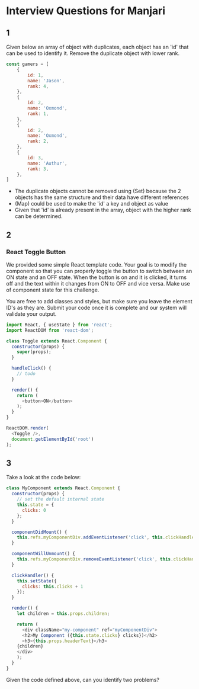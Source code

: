 # Interview Questions for Manjari

## 1 

Given below an array of object with duplicates, each object has an 'id' that can be used to identify it. Remove the duplicate object with lower rank.

```javascript
const gamers = [
    {
        id: 1,
        name: 'Jason',
        rank: 4,
    },
    {
        id: 2,
        name: 'Oxmond',
        rank: 1,
    },
    {
        id: 2,
        name: 'Oxmond',
        rank: 2, 
    },
    {
        id: 3,
        name: 'Authur',
        rank: 3,
    },
]
```

- The duplicate objects cannot be removed using (Set) because the 2 objects has the same structure and their data have different references
- (Map) could be used to make the 'id' a key and object as value
- Given that 'id' is already present in the array, object with the higher rank can be determined.

## 2

### React Toggle Button

We provided some simple React template code. Your goal is to modify the component so that you can properly toggle the button to switch between an ON state and an OFF state. When the button is on and it is clicked, it turns off and the text within it changes from ON to OFF and vice versa. Make use of component state for this challenge.

You are free to add classes and styles, but make sure you leave the element ID's as they are. Submit your code once it is complete and our system will validate your output.

```javascript
import React, { useState } from 'react';
import ReactDOM from 'react-dom';

class Toggle extends React.Component {
  constructor(props) {
    super(props);
  }

  handleClick() {
    // todo
  }

  render() {
    return (
      <button>ON</button>
    );
  }
}

ReactDOM.render(
  <Toggle />,
  document.getElementById('root')
);
```

## 3

Take a look at the code below:

```javascript
class MyComponent extends React.Component {
  constructor(props) {
    // set the default internal state
    this.state = {
      clicks: 0
    };
  }

  componentDidMount() {
    this.refs.myComponentDiv.addEventListener('click', this.clickHandler);
  }

  componentWillUnmount() {
    this.refs.myComponentDiv.removeEventListener('click', this.clickHandler);
  }

  clickHandler() {
    this.setState({
      clicks: this.clicks + 1
    });
  }

  render() {
    let children = this.props.children;

    return (
      <div className="my-component" ref="myComponentDiv">
      <h2>My Component ({this.state.clicks} clicks})</h2>
      <h3>{this.props.headerText}</h3>
    {children}
    </div>
    );
  }
}
```

Given the code defined above, can you identify two problems?
